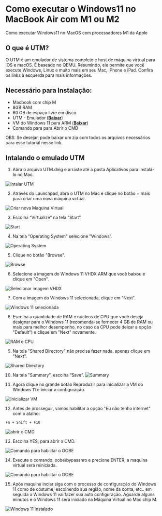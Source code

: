 # Como executar o Windows11 no MacBook Air com M1 ou M2
 Como executar Windows11 no MacOS com processadores M1 da Apple

## O que é UTM?
O UTM é um emulador de sistema completo e host de máquina virtual para iOS e macOS. É baseado no QEMU. Resumindo, ele permite que você execute Windows, Linux e muito mais em seu Mac, iPhone e iPad. Confira os links à esquerda para mais informações.

## Necessário para Instalação:
- Macbook com chip M
- 8GB RAM
- 60 GB de espaço livre em disco
- UTM - Emulador ([**Baixar**](https://mac.getutm.app/))
- VM do Windows 11 para ARM ([**Baixar**](https://www.microsoft.com/en-us/software-download/windowsinsiderpreviewARM64))
- Comando para para Abrir o CMD

OBS: Se desejar, pode baixar um zip com todos os arquivos necessários para esse tutorial nesse link.

## Intalando o emulado UTM

1. Abra o arquivo UTM.dmg e arraste até a pasta Aplicativos para instalá-lo no Mac.

![Intalar UTM](img/img01.gif)

2. Através do Launchpad, abra o UTM no Mac e clique no botão + mais para criar uma nova máquina virtual.

![Criar nova Maquina Virtual](img/img02.jpg)

3. Escolha “Virtualize” na tela “Start”.

![Start](img/img03.jpg)

4. Na tela "Operating System" selecione "Windows".

![Operating System](img/img04.jpg)

5. Clique no botão "Browse".

![Browse](img/img05.jpg)

6. Selecione a imagem do Windows 11 VHDX ARM que você baixou e clique em "Open".

![Selecionar imagem VHDX](img/img06.jpg)

7. Com a imagem do Windows 11 selecionada, clique em "Next".

![Windows 11 selecionada](img/img07.jpg)

8. Escolha a quantidade de RAM e núcleos de CPU que você deseja designar para o Windows 11 (recomenda-se fornecer 4 GB de RAM ou mais para melhor desempenho, no caso da CPU pode deixar a opção "Default") e clique em "Next" novamente.

![RAM e CPU](img/img08.jpg)

9. Na tela "Shared Directory" não precisa fazer nada, apenas clique em "Next".

![Shared Directory](img/img09.jpg)

10. Na tela "Summary", escolha “Save”.
![Summary](img/img10.jpg)

11. Agora clique no grande botão Reproduzir para inicializar a VM do Windows 11 e iniciar a configuração.

![Inicializar VM](img/img11.jpg)

12. Antes de prosseguir, vamos habilitar a opção "Eu não tenho internet" com o atalho:
```bash
Fn + Shift + F10
```

![abrir o CMD](img/img12.jpg)

13. Escolha YES, para abrir o CMD.

![Comando para habilitar o OOBE](img/img13.jpg)

14. Execute o comando: oobe\bypassnro e precione ENTER, a maquina virtual será reiniciada.

![Comando para habilitar o OOBE](img/img14.jpg)

15. Após maquina inciar siga com o processo de configuração do Windows 11 como de costume, escolhendo sua região, nome da conta, etc.. em seguida o Windows 11 vai fazer sua auto configuração. Aguarde alguns minutos e o Windows 11 será iniciado na Máquina Virtual no Mac chip M.

![Windows 11 Instalado](img/img14.jpg)